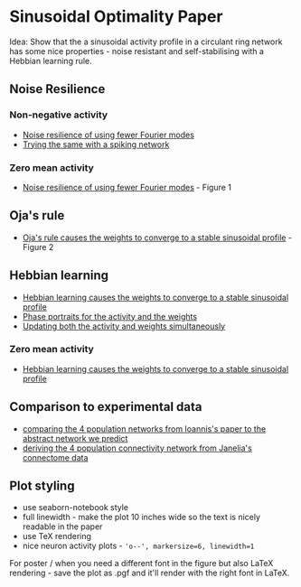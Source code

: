# Sinusoidal Optimality Paper

Idea: Show that the a sinusoidal activity profile in a circulant ring network has some nice properties - noise resistant and self-stabilising with a Hebbian learning rule.

## Noise Resilience

### Non-negative activity

* [Noise resilience of using fewer Fourier modes](sinusoidal%20noise%20rejection.ipynb)
* [Trying the same with a spiking network](sinusoidal%20noise%20rejection%20spiking.ipynb)

### Zero mean activity

* [Noise resilience of using fewer Fourier modes](sinusoidal%20noise%20rejection%20negative%20activity.ipynb) - Figure 1

## Oja's rule

* [Oja's rule causes the weights to converge to a stable sinusoidal profile](sinusoidal%20Oja's%20rule%20negative%20activity.ipynb) - Figure 2

## Hebbian learning

* [Hebbian learning causes the weights to converge to a stable sinusoidal profile](sinusoidal%20Hebbian%20learning%20weights.ipynb)
* [Phase portraits for the activity and the weights](phase%20portaits.ipynb)
* [Updating both the activity and weights simultaneously](sinusoidal%20updating%20activity%20and%20weights.ipynb)

### Zero mean activity

* [Hebbian learning causes the weights to converge to a stable sinusoidal profile](sinusoidal%20Hebbian%20learning%20weights%20negative%20activity.ipynb)

## Comparison to experimental data

* [comparing the 4 population networks from Ioannis's paper to the abstract network we predict](insect%20network%20graph%20analysis.py)
* [deriving the 4 population connectivity network from Janelia's connectome data](fruit_fly_data_analysis.ipynb)


## Plot styling

* use seaborn-notebook style
* full linewidth - make the plot 10 inches wide so the text is nicely readable in the paper
* use TeX rendering
* nice neuron activity plots - `'o--', markersize=6, linewidth=1`

For poster / when you need a different font in the figure but also LaTeX rendering - save the plot as .pgf and it'll render with the right font in LaTeX.
